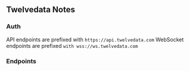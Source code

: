 ## Twelvedata Notes

### Auth

API endpoints are prefixed with `https://api.twelvedata.com`
WebSocket endpoints are prefixed `with wss://ws.twelvedata.com`

### Endpoints